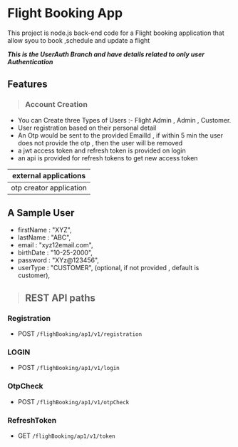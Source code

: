 # Flight Booking App
This project is node.js back-end code for a Flight booking application that allow syou to book ,schedule and update a flight

***This is the UserAuth Branch and have details related to only user Authentication***

## Features
> ### Account Creation
 * You can Create three Types of Users :- Flight Admin , Admin , Customer.
 * User registration based on their personal detail
 * An Otp would be sent to the provided EmailId , if within 5 min the user does not provide the otp , then the user will be removed
 * a jwt access token and refresh token is provided on login
 * an api is provided for refresh tokens to get new access token

|external applications|
|-|
|otp creator application|



## A Sample User 
  - firstName : "XYZ",
  - lastName : "ABC",
  - email : "xyz12email.com",
  - birthDate : "10-25-2000",
  - password  : "XYz@123456",
  - userType : "CUSTOMER", (optional, if not provided , default is customer),




> ## REST API paths
### Registration 
* POST `/flighBooking/ap1/v1/registration`

### LOGIN 
*  POST `/flighBooking/ap1/v1/login`
  
### OtpCheck
*  POST `/flighBooking/ap1/v1/otpCheck`

### RefreshToken
* GET `/flighBooking/ap1/v1/token`
  
  
